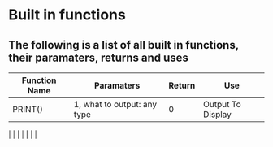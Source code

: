 # Built in functions

**The following is a list of all built in functions, their paramaters, returns and uses**
--------------------------------------------------------------------------------------
| **Function Name** | **Paramaters**               | **Return** | **Use**            |
|-------------------|------------------------------|------------|--------------------|
| PRINT()           | 1, what to output: any type  |     0      |  Output To Display |
|
|
|
|
|
|
|
